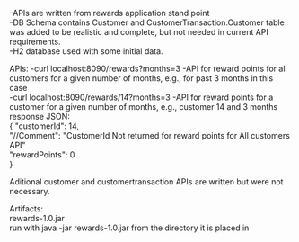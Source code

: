 -APIs are written from rewards application stand point  
-DB Schema contains Customer and CustomerTransaction.Customer table was added to be realistic and complete, but not needed in current API requirements.  
-H2 database used with some initial data.  

APIs:
-curl localhost:8090/rewards?months=3 -API for reward points for all customers for a given number of months, e.g., for past 3 months in this case  
-curl localhost:8090/rewards/14?months=3 -API for reward points for a customer for a given number of months, e.g., customer 14 and 3 months  
response JSON:  
{ "customerId": 14,  
  "//Comment": "CustomerId Not returned for reward points for All customers API"  
  "rewardPoints": 0  
}  

Aditional customer and customertransaction APIs are written but were not necessary.  
  
Artifacts:  
rewards-1.0.jar  
run with java -jar rewards-1.0.jar from the directory it is placed in
